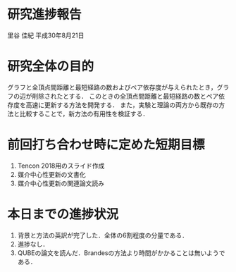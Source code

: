 研究進捗報告
================
里谷 佳紀
平成30年8月21日







# 研究全体の目的

グラフと全頂点間距離と最短経路の数およびペア依存度が与えられたとき，グラフの辺が削除されたとする．
このときの全頂点間距離と最短経路の数とペア依存度を高速に更新する方法を開発する．
また，実験と理論の両方から既存の方法と比較することで，新方法の有用性を検証する．

# 前回打ち合わせ時に定めた短期目標

1.  Tencon 2018用のスライド作成
2.  媒介中心性更新の文書化
3.  媒介中心性更新の関連論文読み

# 本日までの進捗状況

1.  背景と方法の英訳が完了した．全体の6割程度の分量である．
2.  進捗なし．
3.  QUBEの論文を読んだ．Brandesの方法より時間がかかることは無いようである．

